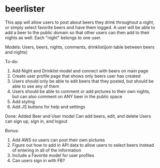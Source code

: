 # beerlister

This app will allow users to post about beers they drink throughout a night, or simply select favorite beers and have them logged.
A user will be able to add a beer to the public domain so that other users can then add to their nights as well.  Each "night" belongs to one user.


Models:
Users, beers, nights, comments, drinklist(join table between beers and nights)

To-do:
1) Add Night and Drinklist model and connect with beers on main page
2) Create user profile page that shows only beers user has created
3) Users should only be able to edit beers that they posted, but should be able to see any of them
4) Users should be able to comment or add pictures to their own nights, but can also comment on ANY beer in the public space
5) Add styling
6) Add JS buttons for help and settings

Done:
Added Beer and User model
Can add beers, edit, and delete
Users can sign up, sign in, and logout

Bonus:
1) Add AWS so users can post their own pictures
2) Figure out how to add in API data to allow users to select beers instead of entering in all of the information
3) Include a Favorite model for user profiles
4) Can users sign in with FB?
